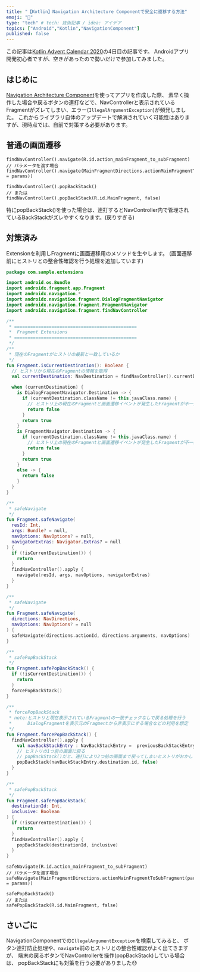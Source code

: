 ```yaml
---
title: "【Kotlin】Navigation Architecture Componentで安全に遷移する方法"
emoji: "📌"
type: "tech" # tech: 技術記事 / idea: アイデア
topics: ["Android","Kotlin","NavigationComponent"]
published: false
---
```

この記事は[Kotlin Advent Calendar 2020](https://qiita.com/advent-calendar/2020/kotlin)の4日目の記事です。
Androidアプリ開発初心者ですが、空きがあったので勢いだけで参加してみました。

## はじめに
[Navigation Architecture Component](https://developer.android.com/guide/navigation?hl=ja)を使ってアプリを作成した際、
素早く操作した場合や戻るボタンの連打などで、NavControllerと表示されているFragmentがズレてしまい、エラー(`IllegalArgumentException`)が頻発しました。
これからライブラリ自体のアップデートで解消されていく可能性はありますが、現時点では、自前で対策する必要があります。

## 普通の画面遷移

```kotlin:MainFragmentからSubFragmentへの遷移
findNavController().navigate(R.id.action_mainFragment_to_subFragment)
// パラメータを渡す場合
findNavController().navigate(MainFragmentDirections.actionMainFragmentToSubFragment(params = params))
```

```kotlin:SubFragmentからMainFragmentへ戻る場合の遷移
findNavController().popBackStack()
// または
findNavController().popBackStack(R.id.MainFragment, false)
```
特にpopBackStack()を使った場合は、連打するとNavController内で管理されているBackStackがズレやすくなります。(戻りすぎる)

## 対策済み
Extensionを利用しFragmentに画面遷移用のメソッドを生やします。
(画面遷移前にヒストリとの整合性確認を行う処理を追加しています)

```kotlin:FragmentExtension.kt
package com.sample.extensions

import android.os.Bundle
import androidx.fragment.app.Fragment
import androidx.navigation.*
import androidx.navigation.fragment.DialogFragmentNavigator
import androidx.navigation.fragment.FragmentNavigator
import androidx.navigation.fragment.findNavController

/**
 * ==============================================
 *  Fragment Extensions
 * ==============================================
 */
/**
 * 現在のFragmentがヒストリの最新と一致しているか
 */
fun Fragment.isCurrentDestination(): Boolean {
  // ヒストリから現在のFragmentの情報を取得
  val currentDestination: NavDestination = findNavController().currentDestination ?: return false

  when (currentDestination) {
    is DialogFragmentNavigator.Destination -> {
      if (currentDestination.className != this.javaClass.name) {
        // ヒストリ上の現在のFragmentと画面遷移イベントが発生したFragmentが不一致
        return false
      }
      return true
    }
    is FragmentNavigator.Destination -> {
      if (currentDestination.className != this.javaClass.name) {
        // ヒストリ上の現在のFragmentと画面遷移イベントが発生したFragmentが不一致
        return false
      }
      return true
    }
    else -> {
      return false
    }
  }
}

/**
 * safeNavigate
 */
fun Fragment.safeNavigate(
  resId: Int,
  args: Bundle? = null,
  navOptions: NavOptions? = null,
  navigatorExtras: Navigator.Extras? = null
) {
  if (!isCurrentDestination()) {
    return
  }
  findNavController().apply {
    navigate(resId, args, navOptions, navigatorExtras)
  }
}

/**
 * safeNavigate
 */
fun Fragment.safeNavigate(
  directions: NavDirections,
  navOptions: NavOptions? = null
) {
  safeNavigate(directions.actionId, directions.arguments, navOptions)
}

/**
 * safePopBackStack
 */
fun Fragment.safePopBackStack() {
  if (!isCurrentDestination()) {
    return
  }
  forcePopBackStack()
}

/**
 * forcePopBackStack
 * note:ヒストリと現在表示されているFragmentの一致チェックなしで戻る処理を行う
 *      DialogFragmentを表示元のFragmentから非表示にする場合などの利用を想定
 */
fun Fragment.forcePopBackStack() {
  findNavController().apply {
    val navBackStackEntry : NavBackStackEntry =  previousBackStackEntry ?: return
    // ヒストリの1つ前の画面に戻る
    // popBackStack()だと、連打により2つ前の画面まで戻ってしまいヒストリがおかしくなることがある
    popBackStack(navBackStackEntry.destination.id, false)
  }
}

/**
 * safePopBackStack
 */
fun Fragment.safePopBackStack(
  destinationId: Int,
  inclusive: Boolean
) {
  if (!isCurrentDestination()) {
    return
  }
  findNavController().apply {
    popBackStack(destinationId, inclusive)
  }
}
```

```kotlin:MainFragmentからSubFragmentへの遷移
safeNavigate(R.id.action_mainFragment_to_subFragment)
// パラメータを渡す場合
safeNavigate(MainFragmentDirections.actionMainFragmentToSubFragment(params = params))
```

```kotlin:SubFragmentからMainFragmentへ戻る場合の遷移
safePopBackStack()
// または
safePopBackStack(R.id.MainFragment, false)
```

## さいごに
NavigationComponentでの`IllegalArgumentException`を検索してみると、
ボタン連打防止処理や、`navigate`前のヒストリとの整合性確認がよく出てきますが、
端末の戻るボタンでNavControllerを操作(popBackStack)している場合は、
popBackStackにも対策を行う必要がありました😓
